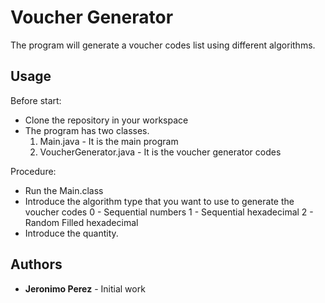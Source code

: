 # Voucher Generator

The program will generate a voucher codes list using different algorithms.


## Usage
Before start:

* Clone the repository in your workspace
* The program has two classes.
	1. Main.java - It is the main program
	2. VoucherGenerator.java - It is the voucher generator codes

Procedure:

* Run the Main.class
* Introduce the algorithm type that you want to use to generate the voucher codes
	0 - Sequential numbers
	1 - Sequential hexadecimal
	2 - Random Filled hexadecimal
* Introduce the quantity.




## Authors

* **Jeronimo Perez** - Initial work


